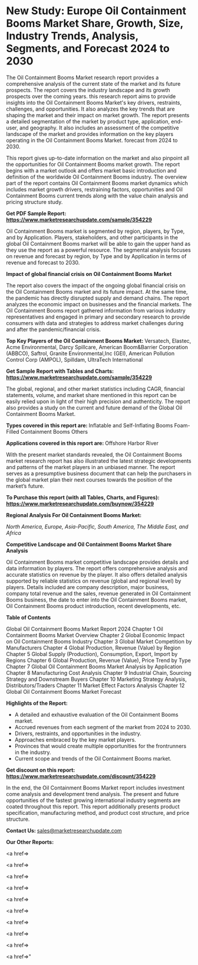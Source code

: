 # New Study: Europe Oil Containment Booms Market Share, Growth, Size, Industry Trends, Analysis, Segments, and Forecast 2024 to 2030

The Oil Containment Booms Market research report provides a comprehensive analysis of the current state of the market and its future prospects. The report covers the industry landscape and its growth prospects over the coming years. this research report aims to provide insights into the Oil Containment Booms Market's key drivers, restraints, challenges, and opportunities. It also analyzes the key trends that are shaping the market and their impact on market growth. The report presents a detailed segmentation of the market by product type, application, end-user, and geography. It also includes an assessment of the competitive landscape of the market and provides information on the key players operating in the Oil Containment Booms Market. forecast from 2024 to 2030.

This report gives up-to-date information on the market and also pinpoint all the opportunities for Oil Containment Booms market growth. The report begins with a market outlook and offers market basic introduction and definition of the worldwide Oil Containment Booms industry. The overview part of the report contains Oil Containment Booms market dynamics which includes market growth drivers, restraining factors, opportunities and Oil Containment Booms current trends along with the value chain analysis and pricing structure study.

<strong><b>Get PDF Sample Report: <a href=https://www.marketresearchupdate.com/sample/354229>https://www.marketresearchupdate.com/sample/354229</a></b></strong>

Oil Containment Booms market is segmented by region, players, by Type, and by Application. Players, stakeholders, and other participants in the global Oil Containment Booms market will be able to gain the upper hand as they use the report as a powerful resource. The segmental analysis focuses on revenue and forecast by region, by Type and by Application in terms of revenue and forecast to 2030.

<strong><b>Impact of global financial crisis on Oil Containment Booms Market</b></strong>

The report also covers the impact of the ongoing global financial crisis on the Oil Containment Booms market and its future impact. At the same time, the pandemic has directly disrupted supply and demand chains. The report analyzes the economic impact on businesses and the financial markets. The Oil Containment Booms report gathered information from various industry representatives and engaged in primary and secondary research to provide consumers with data and strategies to address market challenges during and after the pandemic/financial crisis.

<strong><b>Top Key Players of the Oil Containment Booms Market:
</b></strong>Versatech, Elastec, Acme Environmental, Darcy Spillcare, American Boom&Barrier Corporation (ABBCO), Saftrol, Granite Environmental,Inc (GEI), American Pollution Control Corp (AMPOL), Spilldam, UltraTech International<strong><b>
</b></strong>

<strong><b>Get Sample Report with Tables and Charts: <a href=https://www.marketresearchupdate.com/sample/354229>https://www.marketresearchupdate.com/sample/354229</a></b></strong>

The global, regional, and other market statistics including CAGR, financial statements, volume, and market share mentioned in this report can be easily relied upon in light of their high precision and authenticity. The report also provides a study on the current and future demand of the Global Oil Containment Booms Market.

<strong><b>Types covered in this report are:
</b></strong>Inflatable and Self-Inflating Booms
Foam-Filled Containment Booms
Others<strong><b>
</b></strong>

<strong><b>Applications covered in this report are:
</b></strong>Offshore
Harbor
River<strong><b>
</b></strong>

With the present market standards revealed, the Oil Containment Booms market research report has also illustrated the latest strategic developments and patterns of the market players in an unbiased manner. The report serves as a presumptive business document that can help the purchasers in the global market plan their next courses towards the position of the market’s future.

<strong><b>To Purchase this report (with all Tables, Charts, and Figures): <a href=https://www.marketresearchupdate.com/buynow/354229>https://www.marketresearchupdate.com/buynow/354229</a></b></strong>

<strong><b>Regional Analysis For Oil Containment Booms Market:</b></strong>

<em><i>North America, Europe, Asia-Pacific, South America, The Middle East, and Africa</i></em>

<strong><b>Competitive Landscape and Oil Containment Booms Market Share Analysis</b></strong>

Oil Containment Booms market competitive landscape provides details and data information by players. The report offers comprehensive analysis and accurate statistics on revenue by the player. It also offers detailed analysis supported by reliable statistics on revenue (global and regional level) by players. Details included are company description, major business, company total revenue and the sales, revenue generated in Oil Containment Booms business, the date to enter into the Oil Containment Booms market, Oil Containment Booms product introduction, recent developments, etc.

<strong><b>Table of Contents</b></strong>

Global Oil Containment Booms Market Report 2024
Chapter 1 Oil Containment Booms Market Overview
Chapter 2 Global Economic Impact on Oil Containment Booms Industry
Chapter 3 Global Market Competition by Manufacturers
Chapter 4 Global Production, Revenue (Value) by Region
Chapter 5 Global Supply (Production), Consumption, Export, Import by Regions
Chapter 6 Global Production, Revenue (Value), Price Trend by Type
Chapter 7 Global Oil Containment Booms Market Analysis by Application
Chapter 8 Manufacturing Cost Analysis
Chapter 9 Industrial Chain, Sourcing Strategy and Downstream Buyers
Chapter 10 Marketing Strategy Analysis, Distributors/Traders
Chapter 11 Market Effect Factors Analysis
Chapter 12 Global Oil Containment Booms Market Forecast

<strong><b>Highlights of the Report:</b></strong>

- A detailed and exhaustive evaluation of the Oil Containment Booms market.
- Accrued revenues from each segment of the market from 2024 to 2030.
- Drivers, restraints, and opportunities in the industry.
- Approaches embraced by the key market players.
- Provinces that would create multiple opportunities for the frontrunners in the industry.
- Current scope and trends of the Oil Containment Booms market.

<strong><b>Get discount on this report: <a href=https://www.marketresearchupdate.com/discount/354229>https://www.marketresearchupdate.com/discount/354229</a></b></strong>

In the end, the Oil Containment Booms Market report includes investment come analysis and development trend analysis. The present and future opportunities of the fastest growing international industry segments are coated throughout this report. This report additionally presents product specification, manufacturing method, and product cost structure, and price structure.

<strong><b>Contact Us:
</b></strong>sales@marketresearchupdate.com

<strong>Our Other Reports:</strong>

<a href=></a>

<a href=></a>

<a href=></a>

<a href=></a>

<a href=></a>

<a href=></a>

<a href=></a>

<a href=></a>

<a href=></a>

<a href=></a>"

